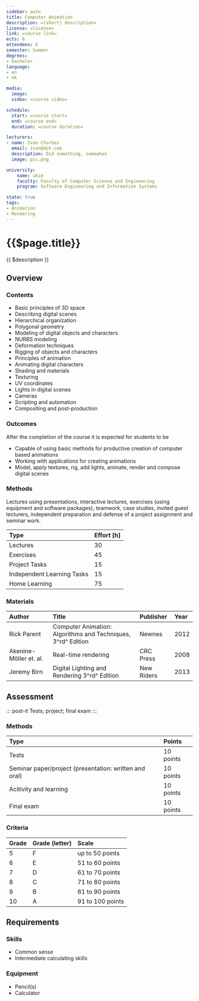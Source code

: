 ```yaml
---
sidebar: auto
title: Computer Animation
description: =(short) description=
license: =license=
link: =course link=
ects: 6
attendees: 6
semester: Summer
degrees:
- bachelor
language: 
- en
- mk

media:
  image: 
  video: =course video=

schedule:
  start: =course start=
  end: =course end=
  duration: =course duration=

lecturers:
- name: Ivan Chorbev
  email: ivan@dot.com
  description: Did something, somewhen
  image: pic.png

university:
    name: ukim
    faculty: Faculty of Computer Science and Engineering
    program: Software Engineering and Information Systems

state: true
tags:
- Animation
- Rendering
---
```


# {{$page.title}}

{{ $description }}

## Overview

### Contents

* Basic principles of 3D space
* Describing digital scenes
* Hierarchical organization
* Polygonal geometry
* Modeling of digital objects and characters
* NURBS modeling
* Deformation techniques
* Rigging of objects and characters
* Principles of animation
* Animating digital characters
* Shading and materials
* Texturing
* UV coordinates
* Lights in digital scenes
* Cameras
* Scripting and automation
* Compositing and post-production

### Outcomes

After the completion of the course it is expected for students to be

* Capable of using basic methods for productive creation of computer based animations
* Working with applications for creating animations
* Model, apply textures, rig, add lights, animate, render and compose digital scenes

### Methods

Lectures using presentations, interactive lectures, exercises (using equipment and software packages), teamwork, case studies, invited guest lecturers, independent preparation and defense of a project assignment and seminar work.

| Type                       | Effort \[h\] |
| :------------------------- | :----------- |
| Lectures                   | 30           |
| Exercises                  | 45           |
| Project Tasks              | 15           |
| Independent Learning Tasks | 15           |
| Home Learning              | 75           |

### Materials

 | Author                 | Title                                                        | Publisher  | Year |
 | :--------------------- | :----------------------------------------------------------- | :--------- | :--- |
 | Rick Parent            | Computer Animation: Algorithms and Techniques, 3^rd^ Edition | Newnes     | 2012 |
 | Akenine-Möller et. al. | Real-time rendering                                          | CRC Press  | 2008 |
 | Jeremy Birn            | Digital Lighting and Rendering 3^rd^ Edition                 | New Riders | 2013 |


## Assessment

::: post-it 
Tests; project; final exam
:::

### Methods

| Type                                                   | Points    |
| :----------------------------------------------------- | :-------- |
| Tests                                                  | 10 points |
| Seminar paper/project (presentation: written and oral) | 10 points |
| Acitivity and learning                                 | 10 points |
| Final exam                                             | 10 points |

### Criteria

| Grade | Grade (letter) | Scale            |
| :---- | :------------- | :--------------- |
| 5     | F              | up to 50 points  |
| 6     | E              | 51 to 60 points  |
| 7     | D              | 61 to 70 points  |
| 8     | C              | 71 to 80 points  |
| 9     | B              | 81 to 90 points  |
| 10    | A              | 91 to 100 points |

## Requirements

### Skills

* Common sense
* Intermediate calculating skills

### Equipment

* Pencil(s)
* Calculator
